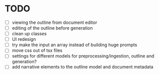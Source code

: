 # TODO

- [ ] viewing the outline from document editor
- [ ] editing of the outline before generation
- [ ] clean up classes
- [ ] UI redesign
- [ ] try make the input an array instead of building huge prompts
- [ ] move css out of tsx files
- [ ] settings for different models for preprocessing/ingestion, outline and generation?
- [ ] add narrative elements to the outline model and document metadata
